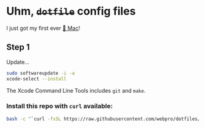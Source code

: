 # Uhm, ~~`dotfile`~~ config files

I just got my first ever [🍎 Mac](https://www.apple.com/macbook-air/)!

## Step 1

Update...

```bash
sudo softwareupdate -i -a
xcode-select --install
```

The Xcode Command Line Tools includes `git` and `make`.

### Install this repo with `curl` available:

```bash
bash -c "`curl -fsSL https://raw.githubusercontent.com/webpro/dotfiles/master/remote-install.sh`"
```
